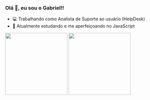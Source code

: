 ### Olá 👋, eu sou o Gabriel!!

- 💻 Trabalhando como Analista de Suporte ao usuário (HelpDesk)
- 📘 Atualmente estudando e me aperfeiçoando no JavaScript 


<div>
<img height="200em" src="https://github-readme-stats.vercel.app/api?username=gabrieelmttss&theme=radical&count_private=true&show_icons=true"/>
<img height="200em" src="https://github-readme-stats.vercel.app/api/top-langs/?username=gabrieelmttss&layout=default&theme=radical"/>
</div>
